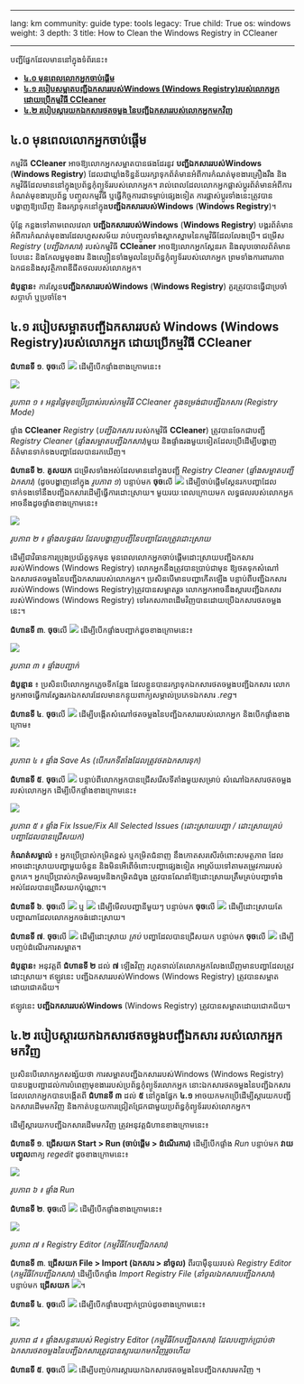 

---

lang: km
community: guide
type: tools
legacy: True
child: True
os: windows
weight: 3
depth: 3
title: How to Clean the Windows Registry in CCleaner

---

បញ្ជីផ្នែកដែលមាននៅក្នុងទំព័រនេះ៖  

- [**៤.០ មុនពេលលោកអ្នកចាប់ផ្តើម**](#4.0)
- [**៤.១ របៀបសម្អាតបញ្ជីឯកសាររបស់Windows (Windows Registry)របស់លោកអ្នក ដោយប្រើកម្មវិធី CCleaner**](#4.1)
- [**៤.២ របៀបស្តារយកឯកសារថតចម្លង នៃបញ្ជីឯកសាររបស់លោកអ្នកមកវិញ**](#4.2)

<a name="4.0"></a>
## ៤.០ មុនពេលលោកអ្នកចាប់ផ្តើម ##

កម្មវិធី **CCleaner** អាចឱ្យលោកអ្នកសម្អាតបានផងដែរនូវ **បញ្ជីឯកសាររបស់Windows** (**Windows Registry**) ដែលជាឃ្លាំងទិន្នន័យរក្សាទុកព័ត៌មានអំពីការកំណត់មុខងារគ្រឿងរឹង និងកម្មវិធីដែលមាននៅក្នុងប្រព័ន្ធកុំព្យូទ័ររបស់លោកអ្នក។ រាល់ពេលដែលលោកអ្នកផ្លាស់ប្តូរព័ត៌មានអំពីការកំណត់មុខងារប្រព័ន្ធ បញ្ចូលកម្មវិធី ឬធ្វើកិច្ចការជាទម្លាប់ផ្សេងទៀត  ការផ្លាស់ប្តូរទាំងនេះត្រូវបានបង្ហាញឱ្យឃើញ និងរក្សាទុកនៅក្នុង**បញ្ជីឯកសាររបស់Windows** (**Windows Registry**)។ 
 
ប៉ុន្តែ កន្លងទៅតាមពេលវេលា **បញ្ជីឯកសាររបស់Windows** (**Windows Registry**) បង្គរព័ត៌មានអំពីការកំណត់មុខងារដែលហួសសម័យ រាប់បញ្ចូលទាំងស្លាកស្នាមនៃកម្មវិធីដែលលែងប្រើ។ ជម្រើស *Registry* (*បញ្ជីឯកសារ*) របស់កម្មវិធី **CCleaner** អាចឱ្យលោកអ្នកស្គែនរក និងលុបចោលព័ត៌មានបែបនេះ និងកែលម្អមុខងារ និងល្បឿនទាំងមូលនៃប្រព័ន្ធកុំព្យូទ័ររបស់លោកអ្នក ព្រមទាំងការពារភាពឯកជននិងសុវត្ថិភាពឌីជីតថលរបស់លោកអ្នក។

**ដំបូន្មាន**៖ ការស្គែន**បញ្ជីឯកសាររបស់Windows** (**Windows Registry**) គួរត្រូវបានធ្វើជាប្រចាំសប្តាហ៍ ឬប្រចាំខែ។

<a name="4.1"></a>
## ៤.១ របៀបសម្អាតបញ្ជីឯកសាររបស់ Windows (Windows Registry)របស់លោកអ្នក ដោយប្រើកម្មវិធី CCleaner ##

**ជំហានទី ១**. **ចុច**លើ ![](/sbox/screen/ccleaner-en-1/30.png) ដើម្បីបើកផ្ទាំងខាងក្រោមនេះ៖

![](/sbox/screen/ccleaner-en-1/31.png)

*រូបភាព ១ ៖ អន្តរផ្ទៃមុខប្រើប្រាស់របស់កម្មវិធី CCleaner ក្នុងទម្រង់ជាបញ្ជីឯកសារ (Registry Mode)*

ផ្ទាំង **CCleaner** *Registry* (*បញ្ជីឯកសារ* របស់កម្មវិធី **CCleaner**) ត្រូវបានចែកជាបញ្ជី *Registry Cleaner* (*ផ្ទាំងសម្អាតបញ្ជីឯកសារ*)មួយ និងផ្ទាំងរងមួយទៀតដែលប្រើដើម្បីបង្ហាញព័ត៌មានទាក់ទងបញ្ហាដែលបានរកឃើញ។

**ជំហានទី ២**. **គូសយក** ជម្រើសទាំងអស់ដែលមាននៅក្នុងបញ្ជី *Registry Cleaner* (*ផ្ទាំងសម្អាតបញ្ជីឯកសារ*)  (ដូចបង្ហាញនៅក្នុង *រូបភាព ១*) បន្ទាប់មក **ចុច**លើ ![](/sbox/screen/ccleaner-en-1/32.png) ដើម្បីចាប់ផ្តើមស្គែនរកបញ្ហាដែលទាក់ទងទៅនឹងបញ្ជីឯកសារដើម្បីធ្វើការដោះស្រាយ។ មួយរយៈពេលក្រោយមក លទ្ធផលរបស់លោកអ្នកអាចនឹងដូចផ្ទាំងខាងក្រោមនេះ៖

![](/sbox/screen/ccleaner-en-1/33.png)

*រូបភាព ២ ៖ ផ្ទាំងលទ្ធផល ដែលបង្ហាញបញ្ជីនៃបញ្ហាដែលត្រូវដោះស្រាយ* 

ដើម្បីជាវិធានការប្រុងប្រយ័ត្នទុកមុន មុនពេលលោកអ្នកចាប់ផ្តើមដោះស្រាយបញ្ជីឯកសាររបស់Windows (Windows Registry) លោកអ្នកនឹងត្រូវបានប្រាប់ជាមុន ឱ្យថតទុកសំណៅឯកសារថតចម្លងនៃបញ្ជីឯកសាររបស់លោកអ្នក។ ប្រសិនបើមានបញ្ហាកើតឡើង បន្ទាប់ពីបញ្ជីឯកសាររបស់Windows (Windows Registry)ត្រូវបានសម្អាតរួច លោកអ្នកអាចនឹងស្តារបញ្ជីឯកសាររបស់Windows (Windows Registry) ទៅរកសភាពដើមវិញបានដោយប្រើឯកសារថតចម្លងនេះ។

**ជំហានទី ៣**. **ចុច**លើ ![](/sbox/screen/ccleaner-en-1/34.png) ដើម្បីបើកផ្ទាំងបញ្ជាក់ដូចខាងក្រោមនេះ៖

![](/sbox/screen/ccleaner-en-1/35.png)

*រូបភាព ៣ ៖ ផ្ទាំងបញ្ជាក់*

**ដំបូន្មាន** ៖ ប្រសិនបើលោកអ្នកភ្លេចទីកន្លែង ដែលខ្លួនបានរក្សាទុកឯកសារថតចម្លងបញ្ជីឯកសារ  លោកអ្នកអាចធ្វើការស្វែងរកឯកសារដែលមានកន្ទុយពាក្យសម្គាល់ប្រភេទឯកសារ *.reg*។ 

**ជំហានទី ៤**. **ចុច**លើ ![](/sbox/screen/ccleaner-en-1/36.png) ដើម្បីបង្កើតសំណៅថតចម្លងនៃបញ្ជីឯកសាររបស់លោកអ្នក និងបើកផ្ទាំងខាងក្រោម៖

![](/sbox/screen/ccleaner-en-1/37.png)

*រូបភាព ៤ ៖ ផ្ទាំង Save As (បើករកទីតាំងដែលត្រូវថតឯកសារទុក)*

**ជំហានទី ៥**. **ចុច**លើ ![](/sbox/screen/ccleaner-en-1/38.png) បន្ទាប់ពីលោកអ្នកបានជ្រើសរើសទីតាំងមួយសម្រាប់ សំណៅឯកសារថតចម្លងរបស់លោកអ្នក ដើម្បីបើកផ្ទាំងខាងក្រោមនេះ៖

![](/sbox/screen/ccleaner-en-1/39.png)

*រូបភាព ៥ ៖ ផ្ទាំង Fix Issue/Fix All Selected Issues (ដោះស្រាយបញ្ហា / ដោះស្រាយគ្រប់បញ្ហាដែលបានជ្រើសយក)*

**កំណត់សម្គាល់** ៖ អ្នកប្រើប្រាស់កម្រិតខ្ពស់ ឬកម្រិតជំនាញ នឹងកោតសរសើរចំពោះសមត្ថភាព ដែលអាចដោះស្រាយបញ្ហាមួយចំនួន និងមិនអើពើចំពោះបញ្ហាផ្សេងទៀត អាស្រ័យទៅតាមតម្រូវការរបស់ពួកគេ។ អ្នកប្រើប្រាស់កម្រិតមធ្យមនិងកម្រិតដំបូង ត្រូវបានណែនាំឱ្យដោះស្រាយត្រឹមគ្រប់បញ្ហាទាំងអស់ដែលបានជ្រើសយកប៉ុណ្ណោះ។

**ជំហានទី ៦**. **ចុច**លើ ![](/sbox/screen/ccleaner-en-1/40.png) ឬ ![](/sbox/screen/ccleaner-en-1/41.png) ដើម្បីមើលបញ្ហានីមួយៗ បន្ទាប់មក **ចុច**លើ ![](/sbox/screen/ccleaner-en-1/42.png) ដើម្បីដោះស្រាយតែបញ្ហាណាដែលលោកអ្នកចង់ដោះស្រាយ។

**ជំហានទី ៧**. **ចុច**លើ ![](/sbox/screen/ccleaner-en-1/43.png) ដើម្បីដោះស្រាយ *គ្រប់* បញ្ហាដែលបានជ្រើសយក បន្ទាប់មក **ចុច**លើ ![](/sbox/screen/ccleaner-en-1/44.png) ដើម្បីបញ្ចប់ដំណើរការសម្អាត។

**ដំបូន្មាន**៖ អនុវត្តពី **ជំហានទី ២** ដល់ **៧** ឡើងវិញ រហូតទាល់តែលោកអ្នកលែងឃើញមានបញ្ហាដែលត្រូវដោះស្រាយ។
ឥឡូវនេះ បញ្ជីឯកសាររបស់Windows (Windows Registry) ត្រូវបានសម្អាតដោយជោគជ័យ។

ឥឡូវនេះ **បញ្ជីឯកសាររបស់Windows** (Windows Registry) ត្រូវបានសម្អាតដោយជោគជ័យ។

<a name="4.2"></a>
## ៤.២ របៀបស្តារយកឯកសារថតចម្លងបញ្ជីឯកសារ របស់លោកអ្នកមកវិញ ##

ប្រសិនបើលោកអ្នកសង្ស័យថា ការសម្អាតបញ្ជីឯកសាររបស់Windows (Windows Registry) បានបង្កបញ្ហាដល់ការបំពេញមុខងាររបស់ប្រព័ន្ធកុំព្យូទ័រលោកអ្នក  នោះឯកសារថតចម្លងនៃបញ្ជីឯកសារដែលលោកអ្នកបានបង្កើតពី **ជំហានទី ៣** ដល់ **៥** នៅក្នុងផ្នែក **៤.១** អាចយកមកប្រើដើម្បីស្តារយកបញ្ជីឯកសារដើមមកវិញ និងកាត់បន្ថយការជ្រៀតជ្រែកជាមួយប្រព័ន្ធកុំព្យូទ័ររបស់លោកអ្នក។

ដើម្បីស្តារយកបញ្ជីឯកសារដើមមកវិញ ត្រូវអនុវត្តជំហានខាងក្រោមនេះ៖

**ជំហានទី ១**. **ជ្រើសយក Start > Run (ចាប់ផ្តើម > ដំណើរការ)** ដើម្បីបើកផ្ទាំង *Run* បន្ទាប់មក **វាយបញ្ចូល**ពាក្យ *regedit* ដូចខាងក្រោមនេះ៖

![](/sbox/screen/ccleaner-en-1/45.png)

*រូបភាព ៦ ៖ ផ្ទាំង Run*

**ជំហានទី ២**. **ចុច**លើ ![](/sbox/screen/ccleaner-en-1/22.png) ដើម្បីបើកផ្ទាំងខាងក្រោមនេះ៖

![](/sbox/screen/ccleaner-en-1/46.png)

*រូបភាព ៧ ៖ Registry Editor (កម្មវិធីកែបញ្ជីឯកសារ)*

**ជំហានទី ៣**. **ជ្រើសយក File > Import (ឯកសារ > នាំចូល)** ពីរបាម៉ឺនុយរបស់ *Registry Editor* (*កម្មវិធីកែបញ្ជីឯកសារ*) ដើម្បីបើកផ្ទាំង *Import Registry File* (*នាំចូលឯកសារបញ្ជីឯកសារ*) បន្ទាប់មក **ជ្រើសយក** ![](/sbox/screen/ccleaner-en-1/47.png)។

**ជំហានទី ៤**. **ចុច**លើ ![](/sbox/screen/ccleaner-en-1/48.png) ដើម្បីបើកផ្ទាំងបញ្ជាក់ប្រាប់ដូចខាងក្រោមនេះ៖

![](/sbox/screen/ccleaner-en-1/49.png)

*រូបភាព ៨ ៖ ផ្ទាំងសន្ទនារបស់ Registry Editor (កម្មវិធីកែបញ្ជីឯកសារ) ដែលបញ្ជាក់ប្រាប់ថា ឯកសារថតចម្លងនៃបញ្ជីឯកសារត្រូវបានស្តារយកមកវិញរួចហើយ*

**ជំហានទី ៥**. **ចុច**លើ ![](/sbox/screen/ccleaner-en-1/22.png) ដើម្បីបញ្ចប់ការស្តារយកឯកសារថតចម្លងនៃបញ្ជីឯកសារមកវិញ ។

